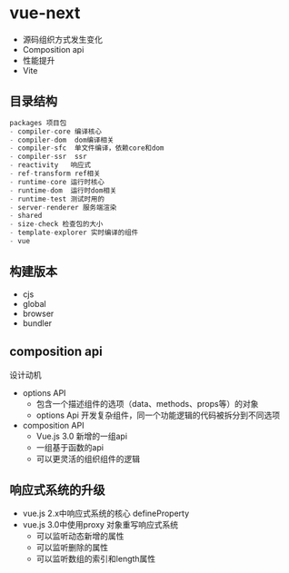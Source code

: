 # vue-next

- 源码组织方式发生变化
- Composition api
- 性能提升
- Vite

## 目录结构

```js
packages 项目包
- compiler-core 编译核心
- compiler-dom  dom编译相关
- compiler-sfc  单文件编译，依赖core和dom
- compiler-ssr  ssr
- reactivity   响应式
- ref-transform ref相关
- runtime-core 运行时核心
- runtime-dom  运行时dom相关
- runtime-test 测试时用的
- server-renderer 服务端渲染
- shared  
- size-check 检查包的大小
- template-explorer 实时编译的组件
- vue 
```

## 构建版本

- cjs
- global
- browser
- bundler

## composition api

设计动机

- options API
  - 包含一个描述组件的选项（data、methods、props等）的对象
  - options Api 开发复杂组件，同一个功能逻辑的代码被拆分到不同选项
- composition API
  - Vue.js 3.0 新增的一组api
  - 一组基于函数的api
  - 可以更灵活的组织组件的逻辑

## 响应式系统的升级

- vue.js 2.x中响应式系统的核心 defineProperty
- vue.js 3.0中使用proxy 对象重写响应式系统
  - 可以监听动态新增的属性
  - 可以监听删除的属性
  - 可以监听数组的索引和length属性
